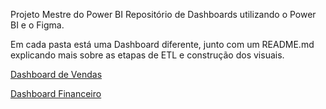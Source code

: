Projeto Mestre do Power BI Repositório de Dashboards utilizando o Power BI e o Figma.

Em cada pasta está uma Dashboard diferente, junto com um README.md explicando mais sobre as etapas de ETL e construção dos visuais.


[Dashboard de Vendas](https://github.com/ferssouza/dashboard_powerbi_projetos/tree/main/Dashboard%20de%20Vendas)


[Dashboard Financeiro](https://github.com/ferssouza/dashboard_powerbi_projetos/tree/main/Dashboard%20Financeiro)
